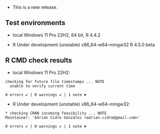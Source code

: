 

* This is a new release.


## Test environments

* local Windows 11 Pro 22H2, 64 bit, R 4.4.2

* R Under development (unstable) x86_64-w64-mingw32 R 4.5.0 beta


## R CMD check results

* local Windows 11 Pro 22H2: 

```
checking for future file timestamps ... NOTE
  unable to verify current time

0 errors ✔ | 0 warnings ✔ | 1 note ✖
```

* R Under development (unstable) x86_64-w64-mingw32:

```
* checking CRAN incoming feasibility ... NOTE
Maintainer: 'Adrián Cidre González <adrian.cidre@gmail.com>'

0 errors ✔ | 0 warnings ✔ | 1 note ✖
```
